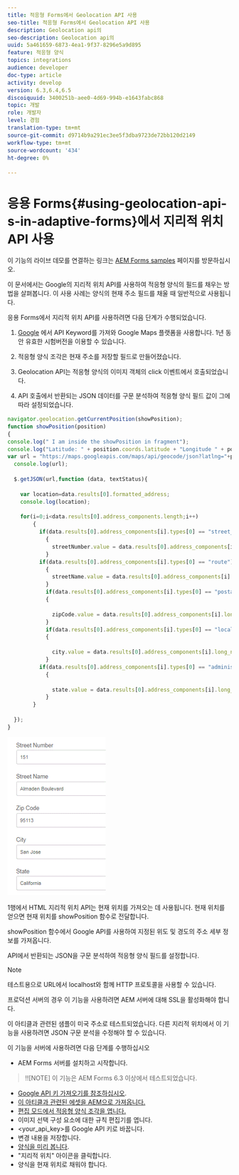 ```yaml
---
title: 적응형 Forms에서 Geolocation API 사용
seo-title: 적응형 Forms에서 Geolocation API 사용
description: Geolocation api의
seo-description: Geolocation api의
uuid: 5a461659-6873-4ea1-9f37-8296e5a9d895
feature: 적응형 양식
topics: integrations
audience: developer
doc-type: article
activity: develop
version: 6.3,6.4,6.5
discoiquuid: 3400251b-aee0-4d69-994b-e1643fabc868
topic: 개발
role: 개발자
level: 경험
translation-type: tm+mt
source-git-commit: d9714b9a291ec3ee5f3dba9723de72bb120d2149
workflow-type: tm+mt
source-wordcount: '434'
ht-degree: 0%

---
```



# 응용 Forms{#using-geolocation-api-s-in-adaptive-forms}에서 지리적 위치 API 사용

이 기능의 라이브 데모를 연결하는 링크는 [AEM Forms samples](https://forms.enablementadobe.com/content/samples/samples.html?query=0) 페이지를 방문하십시오.

이 문서에서는 Google의 지리적 위치 API를 사용하여 적응형 양식의 필드를 채우는 방법을 살펴봅니다. 이 사용 사례는 양식의 현재 주소 필드를 채울 때 일반적으로 사용됩니다.

응용 Forms에서 지리적 위치 API를 사용하려면 다음 단계가 수행되었습니다.

1. [Google](https://developers.google.com/maps/documentation/javascript/get-api-key) 에서 API Keyword를 가져와 Google Maps 플랫폼을 사용합니다. 1년 동안 유효한 시험버전을 이용할 수 있습니다.

1. 적응형 양식 조각은 현재 주소를 저장할 필드로 만들어졌습니다.

1. Geolocation API는 적응형 양식의 이미지 객체의 click 이벤트에서 호출되었습니다.

1. API 호출에서 반환되는 JSON 데이터를 구문 분석하여 적응형 양식 필드 값이 그에 따라 설정되었습니다.

```javascript
navigator.geolocation.getCurrentPosition(showPosition);
function showPosition(position) 
{
console.log(" I am inside the showPosition in fragment");
console.log("Latitude: " + position.coords.latitude + "Longitude " + position.coords.longitude);
var url = "https://maps.googleapis.com/maps/api/geocode/json?latlng="+position.coords.latitude+","+position.coords.longitude+"&key=<your_api_key>";
  console.log(url);
  
  $.getJSON(url,function (data, textStatus){
    
    var location=data.results[0].formatted_address;
    console.log(location);
    
    for(i=0;i<data.results[0].address_components.length;i++)
        {
          if(data.results[0].address_components[i].types[0] == "street_number")
            {
              streetNumber.value = data.results[0].address_components[i].long_name;
            }
          if(data.results[0].address_components[i].types[0] == "route")
            {
              streetName.value = data.results[0].address_components[i].long_name;
            }
            if(data.results[0].address_components[i].types[0] == "postal_code")
            {
              
              zipCode.value = data.results[0].address_components[i].long_name;
            }
            if(data.results[0].address_components[i].types[0] == "locality")
            {
              
              city.value = data.results[0].address_components[i].long_name;
            }
          if(data.results[0].address_components[i].types[0] == "administrative_area_level_1")
            {
              
              state.value = data.results[0].address_components[i].long_name;
            }
        }
    
  });
}
```

![geoaction api로 채워진 필드](assets/capture-4.gif)

1행에서 HTML 지리적 위치 API는 현재 위치를 가져오는 데 사용됩니다. 현재 위치를 얻으면 현재 위치를 showPosition 함수로 전달합니다.

showPosition 함수에서 Google API를 사용하여 지정된 위도 및 경도의 주소 세부 정보를 가져옵니다.

API에서 반환되는 JSON을 구문 분석하여 적응형 양식 필드를 설정합니다.

>[!NOTE]
>
>테스트용으로 URL에서 localhost와 함께 HTTP 프로토콜을 사용할 수 있습니다.
>
>프로덕션 서버의 경우 이 기능을 사용하려면 AEM 서버에 대해 SSL을 활성화해야 합니다.
>
>이 아티클과 관련된 샘플이 미국 주소로 테스트되었습니다. 다른 지리적 위치에서 이 기능을 사용하려면 JSON 구문 분석을 수정해야 할 수 있습니다.

이 기능을 서버에 사용하려면 다음 단계를 수행하십시오

* AEM Forms 서버를 설치하고 시작합니다.

>!![NOTE] 이 기능은 AEM Forms 6.3 이상에서 테스트되었습니다.
* [Google API 키 가져오기를 참조하십시오](https://developers.google.com/maps/documentation/javascript/get-api-key).
* [이 아티클과 관련된 에셋을 AEM으로 가져옵니다.](assets/geolocationapi.zip)
* [편집 모드에서 적응형 양식 조각을 엽니다.](http://localhost:4502/editor.html/content/forms/af/currentaddressfragment.html)
* 이미지 선택 구성 요소에 대한 규칙 편집기를 엽니다.
* &lt;your_api_key>를 Google API 키로 바꿉니다.
* 변경 내용을 저장합니다.
* [양식을 미리 봅니다](http://localhost:4502/content/dam/formsanddocuments/currentaddressfragment/jcr:content?wcmmode=disabled).
* &quot;지리적 위치&quot; 아이콘을 클릭합니다.
* 양식을 현재 위치로 채워야 합니다.
